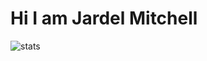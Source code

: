 # Hi I am Jardel Mitchell



<img alt="stats" src ="https://github-readme-stats.vercel.app/api?username=Jdmitchel&show_icons=true&theme=gruvbox"/> <p hidden> Credit to [Anurag's GitHub stats] </p>  

